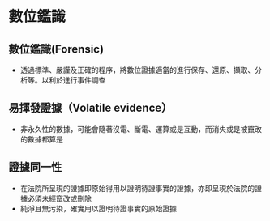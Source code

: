 # 數位鑑識

## 數位鑑識(Forensic)
- 透過標準、嚴謹及正確的程序，將數位證據適當的進行保存、還原、擷取、分析等。以利於進行事件調查

## 易揮發證據（Volatile evidence）
- 非永久性的數據，可能會隨著沒電、斷電、運算或是互動，而消失或是被竄改的數據都算是

## 證據同一性
- 在法院所呈現的證據即原始得用以證明待證事實的證據，亦即呈現於法院的證據必須未經竄改或刪除
- 純淨且無污染，確實用以證明待證事實的原始證據

